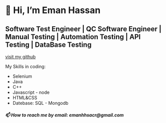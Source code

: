 
<h1>👋 Hi, I’m Eman Hassan</h1> 
<h2>Software Test Engineer | QC Software Engineer | Manual Testing | Automation Testing | API Testing | DataBase Testing</h2>
<a href="https://github.com/EmanHasn" target="_blank">visit my github</a>
<p>My Skills in coding:</p>
<ul>
  <li>Selenium</li>
  <li>Java</li>
  <li>C++</li>
  <li>Javascript - node</li>
  <li>HTML&CSS</li>
  <li>Datebase: SQL - Mongodb</li>
</ul>
<h5>📫 How to reach me by email: emanhhsacr@gmail.com</h5>

<!---
EmanHasn/EmanHasn is a ✨ special ✨ repository because its `README.md` (this file) appears on your GitHub profile.
You can click the Preview link to take a look at your changes.
--->

